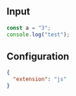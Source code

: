 
## Input
```javascript input
const a = "3";
console.log("test");
```

## Configuration
```json configuration
{
  "extension": "js"
}
```
